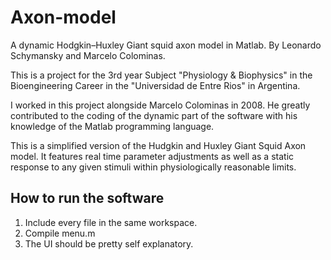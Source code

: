# Axon-model
A dynamic Hodgkin–Huxley Giant squid axon model in Matlab. By Leonardo Schymansky and Marcelo Colominas.

This is a project for the 3rd year Subject "Physiology & Biophysics" in the Bioengineering Career in the "Universidad de Entre Rios" in Argentina.

I worked in this project alongside Marcelo Colominas in 2008. He greatly contributed to the coding of the dynamic part of the software with his knowledge of the Matlab programming language.

This is a simplified version of the Hudgkin and Huxley Giant Squid Axon model. It features real time parameter adjustments as well as a static response to any given stimuli within physiologically reasonable limits.

How to run the software
-----------------------

1. Include every file in the same workspace.
2. Compile menu.m
3. The UI should be pretty self explanatory.




